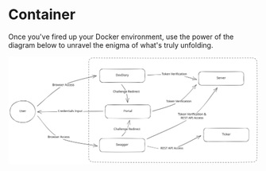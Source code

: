# Container

Once you've fired up your Docker environment, use the power of the diagram below to unravel the enigma of what's truly unfolding.

![Container Diagram](./files/container-diagram.svg)